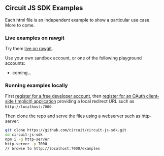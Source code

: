 ## Circuit JS SDK Examples

Each html file is an independent example to show a particular use case. More to come.

### Live examples on rawgit

Try them [live on rawgit](https://rawgit.com/circuit/circuit-js-sdk/master/examples/index.html).

Use your own sandbox account, or one of the following playground accounts:
* coming...



### Running examples locally

First [register for a free developer account](https://www.circuit.com/web/developers/registration), then [register for an OAuth client-side (Implicit) application](https://circuit.github.io/oauth) providing a local redirect URL such as `http://localhost:7000`.

Then clone the repo and serve the files using a webserver such as http-server:
```bash
git clone https://github.com/circuit/circuit-js-sdk.git
cd circuit-js-sdk
npm i -g http-server
http-server -p 7000
// browse to http://localhost:7000/examples
```